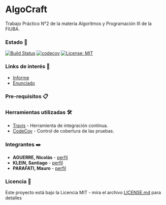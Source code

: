 # AlgoCraft

Trabajo Práctico N°2 de la materia Algoritmos y Programación III de la FIUBA.

### Estado 📌

[![Build Status](https://travis-ci.com/mauro7x/AlgoCraft.svg?token=SDeNpfsPsB4y5FW5rPH9&branch=master)](https://travis-ci.com/mauro7x/AlgoCraft) 
[![codecov](https://codecov.io/gh/mauro7x/AlgoCraft/branch/master/graph/badge.svg?token=FCtXrD4A86)](https://codecov.io/gh/mauro7x/AlgoCraft) 
[![License: MIT](https://img.shields.io/badge/License-MIT-green.svg)](https://opensource.org/licenses/MIT) 

### Links de interés 🚀

* [Informe](https://www.overleaf.com/8746758456pyzgmhgnqdqm)
* [Enunciado](https://docs.google.com/document/d/1uT1NYcKcZytVY5hD31TXFGuXLqgSXLUc488Tv7DOxIw/edit#heading=h.yxmoczo35tm5)


### Pre-requisitos 📋



### Herramientas utilizadas 🛠️

* [Travis](https://travis-ci.org/) - Herramienta de integración continua.
* [CodeCov](https://maven.apache.org/) - Control de cobertura de las pruebas.


### Integrantes ✒️

* **AGUERRE, Nicolás** - [perfil](https://github.com/nicomatex)
* **KLEIN, Santiago** - [perfil](https://github.com/sankle)
* **PARAFATI, Mauro** - [perfil](https://github.com/mauro7x)


### Licencia 📄

Este proyecto está bajo la Licencia MIT - mira el archivo [LICENSE.md](LICENSE) para detalles
